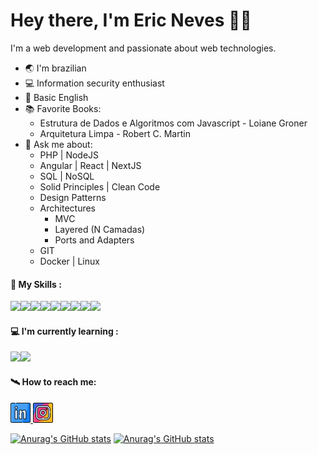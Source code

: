 # Hey there, I'm Eric Neves 🧑‍🚀

I'm a web development and passionate about web technologies.

- 🌏 I'm brazilian 
- 💻 Information security enthusiast
- 📜 Basic English
- 📚 Favorite Books:
    - Estrutura de Dados e Algoritmos com Javascript - Loiane Groner
    - Arquitetura Limpa - Robert C. Martin
- 💬 Ask me about:
    - PHP | NodeJS
    - Angular | React | NextJS
    - SQL | NoSQL
    - Solid Principles | Clean Code
    - Design Patterns
    - Architectures
        - MVC
        - Layered (N Camadas)
        - Ports and Adapters  
    - GIT
    - Docker | Linux

#### 🚀 My Skills :
<img src="https://img.icons8.com/?size=512&id=qcPZJD5DNDto&format=png" width="42px"><img src="https://img.icons8.com/?size=120&id=UG5EO81XNkPs&format=png" width="42px"><img src="https://img.icons8.com/fluency/256/javascript.png"  width="42px"><img src="https://img.icons8.com/fluency/256/node-js.png"  width="42px"><img src="https://img.icons8.com/?size=512&id=22813&format=png" width="42px"><img src="https://img.icons8.com/?size=256&id=j9DnICNnlhGk&format=png" width="42px"><img src="https://img.icons8.com/?size=512&id=JRnxU7ZWP4mi&format=png" width="42px"><img src="https://img.icons8.com/?size=256&id=bp24DwGXJDyT&format=png" width="42px"><img src="https://img.icons8.com/?size=512&id=20906&format=png" width="42px">

#### 💻 I'm currently learning :

<img src="https://img.icons8.com/external-others-amoghdesign/256/external-react-native-soleicons-fill-vol-1-others-amoghdesign.png"  width="42px"><img src="https://img.icons8.com/color/256/mongodb.png"  width="42px">

#### 🛰 How to reach me:

<a href="https://www.linkedin.com/in/ericnevesrr/">
    <img src="./assets/img/linkedin.png" />
</a>
<a href="https://www.instagram.com/ericneves_dev/">
    <img src="./assets/img/instagram.png" />
</a>

[![Anurag's GitHub stats](https://github-readme-stats.vercel.app/api?username=ericneves&theme=radical&show_icons=true)](https://github.com/anuraghazra/github-readme-stats)
[![Anurag's GitHub stats](https://github-readme-stats.vercel.app/api/top-langs/?username=ericneves&layout=compact&theme=radical)](https://github.com/anuraghazra/github-readme-stats)

 
